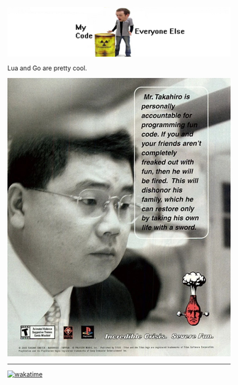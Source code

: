 ![this cool banner is a result of like a 6 year running joke](https://github.com/Benbebop/Benbebop/blob/main/channel_banner.jpg)

Lua and Go are pretty cool.

![Incredible Crisis ad](https://github.com/Benbebop/Benbebop/blob/main/funcode.jpg)

---
[![wakatime](https://wakatime.com/badge/user/f06ecc95-db76-4772-952c-aeb8ce5e5f2d.svg)](https://wakatime.com/@f06ecc95-db76-4772-952c-aeb8ce5e5f2d)
